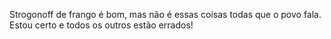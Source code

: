 Strogonoff de frango é bom, mas não é essas 
coisas todas que o povo fala.
Estou certo e todos os outros estão errados!


